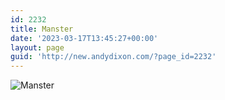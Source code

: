 ```yaml
---
id: 2232
title: Manster
date: '2023-03-17T13:45:27+00:00'
layout: page
guid: 'http://new.andydixon.com/?page_id=2232'
---
```


![Manster](https://i0.wp.com/assets.g8x2.ldn.idrivee2-23.com/posters/Manster%2001.jpg?w=1200&ssl=1 "Manster")